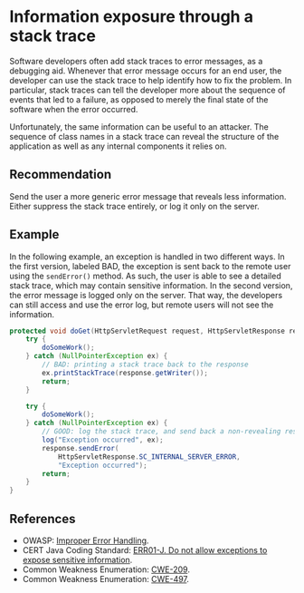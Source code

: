 # Information exposure through a stack trace
Software developers often add stack traces to error messages, as a debugging aid. Whenever that error message occurs for an end user, the developer can use the stack trace to help identify how to fix the problem. In particular, stack traces can tell the developer more about the sequence of events that led to a failure, as opposed to merely the final state of the software when the error occurred.

Unfortunately, the same information can be useful to an attacker. The sequence of class names in a stack trace can reveal the structure of the application as well as any internal components it relies on.


## Recommendation
Send the user a more generic error message that reveals less information. Either suppress the stack trace entirely, or log it only on the server.


## Example
In the following example, an exception is handled in two different ways. In the first version, labeled BAD, the exception is sent back to the remote user using the `sendError()` method. As such, the user is able to see a detailed stack trace, which may contain sensitive information. In the second version, the error message is logged only on the server. That way, the developers can still access and use the error log, but remote users will not see the information.


```java
protected void doGet(HttpServletRequest request, HttpServletResponse response) {
	try {
		doSomeWork();
	} catch (NullPointerException ex) {
		// BAD: printing a stack trace back to the response
		ex.printStackTrace(response.getWriter());
		return;
	}

	try {
		doSomeWork();
	} catch (NullPointerException ex) {
		// GOOD: log the stack trace, and send back a non-revealing response
		log("Exception occurred", ex);
		response.sendError(
			HttpServletResponse.SC_INTERNAL_SERVER_ERROR,
			"Exception occurred");
		return;
	}
}

```

## References
* OWASP: [Improper Error Handling](https://owasp.org/www-community/Improper_Error_Handling).
* CERT Java Coding Standard: [ERR01-J. Do not allow exceptions to expose sensitive information](https://www.securecoding.cert.org/confluence/display/java/ERR01-J.+Do+not+allow+exceptions+to+expose+sensitive+information).
* Common Weakness Enumeration: [CWE-209](https://cwe.mitre.org/data/definitions/209.html).
* Common Weakness Enumeration: [CWE-497](https://cwe.mitre.org/data/definitions/497.html).
